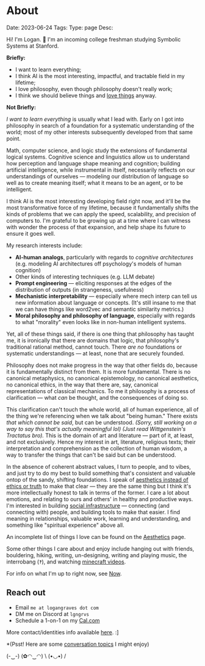 # About
Date: 2023-06-24
Tags: 
Type: page
Desc:

Hi! I'm Logan. 🦎 I'm an incoming college freshman studying Symbolic Systems at Stanford. 

**Briefly:**

- I want to learn everything; 
- I think AI is the most interesting, impactful, and tractable field in my lifetime;
- I love philosophy, even though philosophy doesn't really work;
- I think we should believe things and [love things](/aesthetics) anyway.

**Not Briefly:**

*I want to learn everything* is usually what I lead with. Early on I got into philosophy in search of a foundation for a systematic understanding of the world; most of my other interests subsequently developed from that same point.

Math, computer science, and logic study the extensions of fundamental logical systems. Cognitive science and linguistics allow us to understand how perception and language shape meaning and cognition; building artificial intelligence, while instrumental in itself, necessarily reflects on our understandings of ourselves — modeling our distribution of language so well as to create meaning itself; what it means to be an agent, or to be intelligent.

I think AI is the most interesting developing field right now, and it'll be the most transformative force of my lifetime, because it fundamentally shifts the kinds of problems that we can apply the speed, scalability, and precision of computers to. I'm grateful to be growing up at a time where I can witness with wonder the process of that expansion, and help shape its future to ensure it goes well.

My research interests include: 

- **AI-human analogs**, particularly with regards to *cognitive architectures* (e.g. modeling AI architectures off psychology's models of human cognition)
- Other kinds of interesting techniques (e.g. LLM debate)
- **Prompt engineering** — eliciting responses at the edges of the distribution of outputs (in strangeness, usefulness)
- **Mechanistic interpretability** — especially where mech interp can tell us new information about language or concepts. (It's still insane to me that we can have things like word2vec and semantic similarity metrics.)
- **Moral philosophy and philosophy of language**, especially with regards to what "morality" even looks like in non-human intelligent systems.

Yet, all of these things said, if there is one thing that philosophy has taught me, it is ironically that there are domains that logic, that philosophy's traditional rational method, cannot touch. There *are no* foundations or systematic understandings — at least, none that are securely founded.

Philosophy does not make progress in the way that other fields do, because it is fundamentally distinct from them. It is more fundamental. There is no canonical metaphysics, no canonical epistemology, no canonical aesthetics, no canonical ethics, in the way that there are, say, canonical representations of classical mechanics. To me it philosophy is a process of clarification — what *can* be thought, and the consequences of doing so.

This clarification can't touch the whole world, all of human experience, all of the thing we're referencing when we talk about "being human." There exists *that which cannot be said*, but can be understood. *(Sorry, still working on a way to say this that's actually meaningful lol) (Just read Wittgenstein's Tractatus bro).* This is the domain of art and literature — part of it, at least, and not exclusively. Hence my interest in art, literature, religious texts; their interpretation and comprehension as the collection of human wisdom, a way to transfer the things that can't be said but can be understood.

In the absence of coherent abstract values, I turn to people, and to vibes, and just try to do my best to build something that's consistent and valuable ontop of the sandy, shifting foundations. I speak of [aesthetics instead of ethics or truth](/values) to make that clear — they are the same thing but I think it's more intellectually honest to talk in terms of the former. I care a lot about emotions, and relating to ours and others' in healthy and productive ways. I'm interested in building [social infrastructure](social-infrastructure) — connecting (and connecting with) people, and building tools to make that easier. I find meaning in relationships, valuable work, learning and understanding, and something like "spiritual experience" above all. 

An incomplete list of things I love can be found on the [Aesthetics](/aesthetics) page.

Some other things I care about and enjoy include hanging out with friends, bouldering, hiking, writing, un-designing, writing and playing music, the interrobang (`‽`), and watching [minecraft videos](https://hermitcraft.com/).

For info on what I'm up to right now, see [Now](now).

## Reach out

- Email `me at logangraves dot com`
- DM me on Discord at `lgngrvs`
- Schedule a 1-on-1 on my [Cal.com](https://cal.com/logangraves)

More contact/identities info available [here](identities). :]

*(Psst! Here are some [conversation topics](conversation-topics) I might enjoy)

(-‿-) (✿◠‿◠) \ (•◡•) /